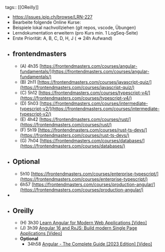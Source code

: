 tags:: [[OReilly]]

- https://issues.ipip.ch/browse/LRN-227
- Bearbeite folgende Online Kurse:
- Beispiele lokal nachvollziehen (git repos, vscode, Übungen)
- Lerndokumentation erweitern (pro Kurs min. 1 LogSeq-Seite)
- Erste Priorität: A, B, C, D, H, J ( => 24h Aufwand)
- ## frontendmasters
	- (A) 4h35 [https://frontendmasters.com/courses/angular-fundamentals/](https://frontendmasters.com/courses/angular-fundamentals/)
	- (B) 2h11 [https://frontendmasters.com/courses/javascript-quiz/](https://frontendmasters.com/courses/javascript-quiz/)
	- (C) 5h12 [https://frontendmasters.com/courses/typescript-v4/](https://frontendmasters.com/courses/typescript-v4/)
	- (D) 5h03 [https://frontendmasters.com/courses/intermediate-typescript-v2/](https://frontendmasters.com/courses/intermediate-typescript-v2/)
	- (E) 4h42 [https://frontendmasters.com/courses/rust/](https://frontendmasters.com/courses/rust/)
	- (F) 5h19 [https://frontendmasters.com/courses/rust-ts-devs/](https://frontendmasters.com/courses/rust-ts-devs/)
	- (G) 7h04 [https://frontendmasters.com/courses/databases/](https://frontendmasters.com/courses/databases/)
- ## Optional
	- 5h10 [https://frontendmasters.com/courses/enterprise-typescript/](https://frontendmasters.com/courses/enterprise-typescript/)
	- 6h57 [https://frontendmasters.com/courses/production-angular/](https://frontendmasters.com/courses/production-angular/)
-
- ## Oreilly
	- (H) 3h30 [Learn Angular for Modern Web Applications [Video]]([https://learning.oreilly.com/course/learn-angular-for/9780137324842/](https://learning.oreilly.com/course/learn-angular-for/9780137324842/))
	- (J) 3h39 [Angular 16 and RxJS: Build modern Single Page Applications [Video]]([https://learning.oreilly.com/videos/angular-16-and/10000DIVC202416/](https://learning.oreilly.com/videos/angular-16-and/10000DIVC202416/))
	- **Optional**
		- 34h58 [Angular - The Complete Guide [2023 Edition] [Video]]([https://learning.oreilly.com/course/angular-the/9781788998437/](https://learning.oreilly.com/course/angular-the/9781788998437/))